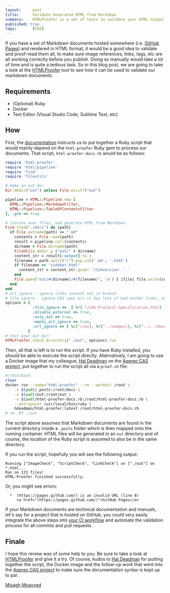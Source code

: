 ```yaml
---
layout:     post
title:      Validate Generated HTML from Markdown
summary:    HTMLProofer is a set of tests to validate your HTML output. These tests check if your image references are legitimate, if they have alt tags or if your internal links are working, and so on. It's intended to be an all-in-one checker for your output. In this post, you will learn how to validate and verify your HTML documents that are generated from markdown sources.
published: true
tags:       [CAS]
---
```


If you have a set of Markdown documents hosted somewhere (i.e. [GitHub Pages](https://pages.github.com/)) and rendered in HTML format, it would be a good idea to validate and proof-read them all, to make sure image references, links, tags, etc are all working correctly before you publish. Doing so manually would take a lot of time and is quite a tedious task. So in this blog post, we are going to take a look at the [HTMLProofer](https://github.com/gjtorikian/html-proofer) tool to see how it can be used to validate our markdown documents. 

## Requirements

- (Optional) Ruby
- Docker
- Text Editor (Visual Studio Code, Sublime Text, etc)

## How

First, the [documentation](https://github.com/gjtorikian/html-proofer) instructs us to put together a Ruby script that would mainly depend on the `html-proofer` Ruby gem to process our documents. That script, `html-proofer-docs.rb` would be as follows:

```ruby
require 'html-proofer'
require 'html/pipeline'
require 'find'
require 'fileutils'

# make an out dir
Dir.mkdir("out") unless File.exist?("out")

pipeline = HTML::Pipeline.new [
  HTML::Pipeline::MarkdownFilter,
  HTML::Pipeline::TableOfContentsFilter
], :gfm => true

# iterate over files, and generate HTML from Markdown
Find.find("./docs") do |path|
  if File.extname(path) == ".md"
    contents = File.read(path)
    result = pipeline.call(contents)
    dirname = File.dirname(path)
    FileUtils.mkdir_p ("out/" + dirname)
    content_str = result[:output].to_s
    filename = path.split("/").pop.sub('.md', '.html')
    if filename == "sidebar.html"
      content_str = content_str.gsub! '/%24version' '.'
    end
    File.open("out/#{dirname}/#{filename}", 'w') { |file| file.write(content_str) }
  end
end
# url_ignore - ignore links content not in branch
# file_ignore - ignore CAS spec b/c it has lots of bad anchor links, only *.html files are processed
options = {
            :file_ignore =>  [ %r{.*/CAS-Protocol-Specification.html} ],
            :disable_external => true,
            :only_4xx => true,
            :empty_alt_ignore => true,
            :url_ignore => [ %r{^/cas}, %r{^../images/}, %r{^../../developer/} ],
          }
# test your out dir!
HTMLProofer.check_directory("./out", options).run
```

Then, all that is left is to run the script. If you have Ruby installed, you should be able to execute the script directly. Alternatively, I am going to use a Docker image that my colleague, [Hal Deadman](https://github.com/hdeadman) on the [Apereo CAS project](https://github.com/apereo/cas), put together to run the script all via a `proof.sh` file:

```bash
#!/bin/bash
clear
docker run --name="html-proofer" --rm --workdir /root \
    -v $(pwd)/_posts:/root/docs \
    -v $(pwd)/out:/root/out \
    -v $(pwd)/html-proofer-docs.rb:/root/html-proofer-docs.rb \
    --entrypoint /usr/local/bin/ruby \
    hdeadman/html-proofer:latest /root/html-proofer-docs.rb
# rm -Rf ./out
```

The script above assumes that Markdown documents are found in the current directory inside a `_posts` folder which is then mapped onto the running container. HTML files will be generated in an `out` directory and of course, the location of the Ruby script is assumed to also be in the same directory. 

If you run the script, hopefully you will see the following output:

```
Running ["ImageCheck", "ScriptCheck", "LinkCheck"] on ["./out"] on *.html...
Ran on 123 files!
HTML-Proofer finished successfully.
```

Or, you might see errors:

```
  *  (https://pages.github.com/) is an invalid URL (line 8)
     <a href="(https://pages.github.com/)">GitHub Pages</a>
```

If your Markdown documents are technical documentation and manuals, let's say for a project that is hosted on GitHub, you could very easily integrate the above steps into [your CI workflow](https://travis-ci.org/apereo/cas/builds) and automate the validation process for all commits and pull requests. 

## Finale

I hope this review was of some help to you. Be sure to take a look at [HTMLProofer](https://github.com/gjtorikian/html-proofer) and give it a try. Of course, kudos to [Hal Deadman](https://github.com/hdeadman) for putting together the script, the Docker image and the follow-up work that went into the [Apereo CAS project](https://github.com/apereo/cas) to make sure the documentation syntax is kept up to par.

[Misagh Moayyed](https://fawnoos.com)